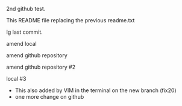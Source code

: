 2nd github test.

This README file replacing the previous readme.txt

Ig last commit.

amend local

amend github repository

amend github repository #2

local #3

- This also added by VIM in the terminal on the new branch (fix20)
- one more change on github
